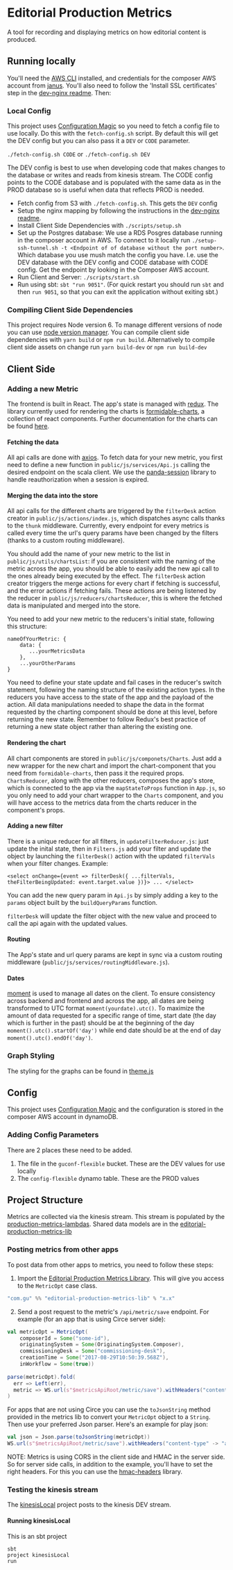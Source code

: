# Editorial Production Metrics

A tool for recording and displaying metrics on how editorial content is produced.

## Running locally

You'll need the [AWS CLI](http://docs.aws.amazon.com/cli/latest/userguide/installing.html) installed, and credentials
for the composer AWS account from [janus](https://janus.gutools.co.uk). You'll also need to follow the
'Install SSL certificates' step in the [dev-nginx readme](https://github.com/guardian/dev-nginx). Then:

### Local Config

This project uses [Configuration Magic](https://github.com/guardian/configuration-magic/) so you need to fetch a config file to use locally. Do this with the `fetch-config.sh` script. By default this will get the DEV config but you can also pass it a `DEV` or `CODE` parameter.

`./fetch-config.sh CODE` or `./fetch-config.sh DEV`
 
The DEV config is best to use when developing code that makes changes to the database or writes and reads from kinesis stream. The CODE config points to the CODE database and is populated with the same data as in the PROD database so is useful when data that reflects PROD is needed.

 - Fetch config from S3 with `./fetch-config.sh`. This gets the `DEV` config
 - Setup the nginx mapping by following the instructions in the
 [dev-nginx readme](https://github.com/guardian/dev-nginx#install-config-for-an-application).
 - Install Client Side Dependencies with `./scripts/setup.sh`
 - Set up the Postgres database: We use a RDS Posgres database running in the composer account in AWS. To connect to it locally run `./setup-ssh-tunnel.sh -t <Endpoint of of database without the port number>`. Which database you use mush match the config you have. I.e. use the DEV database with the DEV config and CODE database with CODE config. Get the endpoint by looking in the Composer AWS account.
 - Run Client and Server: `./scripts/start.sh`
 - Run using sbt: `sbt "run 9051"`. (For quick restart you should run `sbt` and then `run 9051`, so that you can exit
  the application without exiting sbt.)

### Compiling Client Side Dependencies

This project requires Node version 6. To manage different versions of node you can use [node version manager](https://github.com/creationix/nvm).
You can compile client side dependencies with `yarn build` or `npm run build`.
Alternatively to compile client side assets on change run `yarn build-dev` or `npm run build-dev`

## Client Side

### Adding a new Metric

The frontend is built in React. The app's state is managed with [redux](https://github.com/reactjs/redux). The library currently used for rendering the charts is [formidable-charts](https://github.com/FormidableLabs/formidable-charts), a collection of react components. Further documentation for the charts can be found [here](https://formidable.com/open-source/victory/docs/victory-chart/).

#### Fetching the data

All api calls are done with [axios](https://github.com/mzabriskie/axios). To fetch data for your new metric, you first need to define a new function in `public/js/services/Api.js` calling the desired endpoint on the scala client. We use the [panda-session](https://github.com/guardian/panda-session) library to handle reauthorization when a session is expired.

#### Merging the data into the store

All api calls for the different charts are triggered by the `filterDesk` action creator in `public/js/actions/index.js`, which dispatches async calls thanks to the `thunk` middleware. Currently, every endpoint for every metrics is called every time the url's query params have been changed by the filters (thanks to a custom routing middleware).

You should add the name of your new metric to the list in `public/js/utils/chartsList`: if you are consistent with the naming of the metric across the app, you should be able to easily add the new api call to the ones already being executed by the effect. The `filterDesk` action creator triggers the merge actions for every chart if fetching is successful, and the error actions if fetching fails. These actions are being listened by the reducer in `public/js/reducers/chartsReducer`, this is where the fetched data is manipulated and merged into the store.

You need to add your new metric to the reducers's initial state, following this structure:

```
nameOfYourMetric: {
    data: {
       ...yourMetricsData
    },
    ...yourOtherParams
}
```
        
You need to define your state update and fail cases in the reducer's switch statement, following the naming structure of the existing action types. In the reducers you have access to the state of the app and the payload of the action. All data manipulations needed to shape the data in the format requested by the charting component should be done at this level, before returning the new state. Remember to follow Redux's best practice of returning a new state object rather than altering the existing one.

#### Rendering the chart

All chart components are stored in `public/js/componets/Charts`. Just add a new wrapper for the new chart and import the chart-component that you need from `formidable-charts`, then pass it the required props. `ChartsReducer`, along with the other reducers, composes the app's store, which is connected to the app via the `mapStateToProps` function in `App.js`, so you only need to add your chart wrapper to the `Charts` component, and you will have access to the metrics data from the charts reducer in the component's props.

#### Adding a new filter

There is a unique reducer for all filters, in `updateFilterReducer.js`: just update the inital state, then in `Filters.js` add your filter and update the object by launching the `filterDesk()` action with the updated `filterVals` when your filter changes. Example: 
```
<select onChange={event => filterDesk({ ...filterVals, theFilterBeingUpdated: event.target.value })}> ... </select>
```
You can add the new query param in `Api.js` by simply adding a key to the `params` object built by the `buildQueryParams` function. 

`filterDesk` will update the filter object with the new value and proceed to call the api again with the updated values.

#### Routing

The App's state and url query params are kept in sync via a custom routing middleware (`public/js/services/routingMiddleware.js`).

#### Dates

[moment](https://momentjs.com) is used to manage all dates on the client. To ensure consistency across backend and frontend and across the app, all dates are being transformed to UTC format `moment(yourdate).utc()`. To maximize the amount of data requested for a specific range of time, start date (the day which is further in the past) should be at the beginning of the day `moment().utc().startOf('day')` while end date should be at the end of day `moment().utc().endOf('day')`.

### Graph Styling

The styling for the graphs can be found in [theme.js](https://github.com/guardian/editorial-production-metrics/tree/master/public/js/components/ChartTheme/theme.js)

## Config

This project uses [Configuration Magic](https://github.com/guardian/configuration-magic) and the configuration is stored in the composer AWS account in dynamoDB.

### Adding Config Parameters

There are 2 places these need to be added.
1. The file in the `guconf-flexible` bucket. These are the DEV values for use locally
2. The `config-flexible` dynamo table. These are the PROD values

## Project Structure

Metrics are collected via the kinesis stream. This stream is populated by the [production-metrics-lambdas](https://github.com/guardian/production-metrics-lambdas). Shared data models are in the [editorial-production-metrics-lib](https://github.com/guardian/editorial-production-metrics-lib)

### Posting metrics from other apps

To post data from other apps to metrics, you need to follow these steps:
1. Import the [Editorial Production Metrics Library](https://github.com/guardian/editorial-production-metrics-lib). This will give you access to the `MetricOpt` case class.
```scala
"com.gu" %% "editorial-production-metrics-lib" % "x.x"
```
2. Send a post request to the metric's `/api/metric/save` endpoint. For example (for an app that is using Circe server side):
```scala
val metricOpt = MetricOpt(
    composerId = Some("some-id"),
    originatingSystem = Some(OriginatingSystem.Composer),
    commissioningDesk = Some("commissioning-desk"),
    creationTime = Some("2017-08-29T10:50:39.568Z"),
    inWorkflow = Some(true))
    
parse(metricOpt).fold(
  err => Left(err), 
  metric => WS.url(s"$metricsApiRoot/metric/save").withHeaders("content-type" -> "application/json").post(metric)
)
```
For apps that are not using Circe you can use the `toJsonString` method provided in the metrics lib to convert your `MetricOpt` object to a `String`. Then use your preferred Json parser. 
Here's an example for play json:
```scala
val json = Json.parse(toJsonString(metricOpt))
WS.url(s"$metricsApiRoot/metric/save").withHeaders("content-type" -> "application/json").post(json)
```

NOTE: Metrics is using CORS in the client side and HMAC in the server side. So for server side calls, in addition to the example, you'll have to set the right headers. For this you can use the [hmac-headers](https://github.com/guardian/hmac-headers) library.

### Testing the kinesis stream

The [kinesisLocal](/kinesisLocal) project posts to the kinesis DEV stream.

#### Running kinesisLocal

This is an sbt project
```
sbt
project kinesisLocal
run
```

